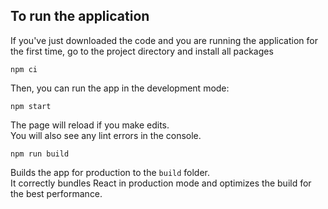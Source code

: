 ## To run the application

If you've just downloaded the code and you are running the application
for the first time, go to the project directory and install all packages

```shell
npm ci
```

Then, you can run the app in the development mode:

```shell
npm start
```

The page will reload if you make edits.<br>
You will also see any lint errors in the console.

```shell
npm run build
```

Builds the app for production to the `build` folder.<br>
It correctly bundles React in production mode and optimizes the build for the best performance.
